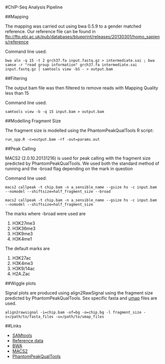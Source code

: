 #ChIP-Seq Analysis Pipeline


##Mapping

The mapping was carried out using bwa 0.5.9 to a gender matched reference. Our reference file can be found in ftp://ftp.ebi.ac.uk/pub/databases/blueprint/releases/20130301/homo_sapiens/reference

Command line used:


    bwa aln -q 15 -t 2 grch37.fa input.fastq.gz > intermediate.sai ; bwa samse -r "read group information" grch37.fa intermediate.sai input.fastq.gz | samtools view -bS - > output.bam


##Filtering

The output bam file was then filtered to remove reads with Mapping Quality less than 15

Command line used:

    samtools view -b -q 15 input.bam > output.bam

##Modelling Fragment Size


The fragment size is modelled using the PhantomPeakQualTools R script:

    run_spp.R -c=output.bam -rf -out=params.out

##Peak Calling

MACS2 (2.0.10.20131216) is used for peak calling with the fragment size predicted by PhantomPeakQualTools. We used both the standard method of running and the -broad flag depending on the mark in question

Command line used:

    macs2 callpeak -t chip.bam -n a_sensible_name --gsize hs -c input.bam --nomodel --shiftsize=half_fragment_size --broad

    macs2 callpeak -t chip.bam -n a_sensible_name --gsize hs -c input.bam --nomodel --shiftsize=half_fragment_size

The marks where -broad were used are

 1. H3K27me3
 2. H3K36me3
 3. H3K9me3
 4. H3K4me1

The default marks are

 1. H3K27ac
 2. H3K4me3
 3. H3K9/14ac
 4. H2A.Zac

##Wiggle plots

Signal plots are produced using align2RawSignal using the fragment size predicted by PhantomPeakQualTools. Sex specific fasta and [umap](http://ftp.ebi.ac.uk/pub/databases/blueprint/reference/mappability/) files are used.

    align2rawsignal -i=chip.bam -of=bg -o=chip.bg -l fragment_size -s=/path/to/fasta_files -u=/path/to/umap_files

##Links

 * [SAMtools](http://samtools.sourceforge.net)
 * [Reference data](ftp://ftp.ebi.ac.uk/pub/databases/blueprint/releases/20130301/homo_sapiens/reference)
 * [BWA](http://bio-bwa.sourceforge.net/)
 * [MACS2](https://pypi.python.org/pypi/MACS2)
 * [PhantomPeakQualTools](http://code.google.com/p/phantompeakqualtools/)
